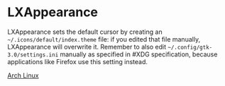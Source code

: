 # LXAppearance 

LXAppearance sets the default cursor by creating an `~/.icons/default/index.theme` file: if you edited that file manually, 
LXAppearance will overwrite it. Remember to also edit `~/.config/gtk-3.0/settings.ini` manually as specified in #XDG specification, 
because applications like Firefox use this setting instead. 

[Arch Linux](Arch_Linux.md)
